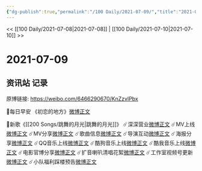 ```yaml
---
{"dg-publish":true,"permalink":"/100 Daily/2021-07-09/","title":"2021-07-09","created":"2023-04-09T22:28:46.457+08:00","updated":"2023-04-09T22:29:01.930+08:00"}
---
```



<< [[100 Daily/2021-07-08\|2021-07-08]] | [[100 Daily/2021-07-10\|2021-07-10]] >>

# 2021-07-09

## 资讯站 记录

原博链接: https://weibo.com/6466290670/KnZzvlPbx

💫每日早安
《初恋的地方》[微博正文](https://m.weibo.cn/6466290670/4656963806036726)

💫新歌《[[200 Songs/跳舞的月光\|跳舞的月光]]》
☄️深深营业[微博正文](https://m.weibo.cn/6466290670/4656989621456106)
☄️MV上线[微博正文](https://m.weibo.cn/6466290670/4656992251547728)
☄️MV分享[微博正文](https://m.weibo.cn/6466290670/4656994265597748)
☄️歌曲信息[微博正文](https://m.weibo.cn/6466290670/4657110715469523)
☄️导演互动[微博正文](https://m.weibo.cn/6466290670/4657008991539460)
☄️海报分享[微博正文](https://m.weibo.cn/6466290670/4657030797721954)
☄️QQ音乐上线[微博正文](https://m.weibo.cn/6466290670/4657109902559555)
☄️酷狗音乐上线[微博正文](https://m.weibo.cn/6466290670/4657111490893004)
☄️酷我音乐上线[微博正文](https://m.weibo.cn/6466290670/4657152554177933)
☄️电影官博分享[微博正文](https://m.weibo.cn/6466290670/4657152893916371)
☄️扩音喇叭清唱花絮[微博正文](https://m.weibo.cn/6466290670/4657004972609389)
☄️工作室视频号更新[微博正文](https://m.weibo.cn/6466290670/4657025977681272)
☄️小队福利踩楼预告[微博正文](https://m.weibo.cn/6466290670/4657038887486116)
